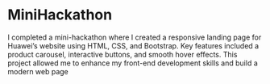 # MiniHackathon
I completed a mini-hackathon where I created a responsive landing page for Huawei’s website using HTML, CSS, and Bootstrap. Key features included a product carousel, interactive buttons, and smooth hover effects. This project allowed me to enhance my front-end development skills and build a modern web page
